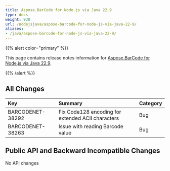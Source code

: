 ```yaml
---
title: Aspose.BarCode for Node.js via Java 22.9
type: docs
weight: 930
url: /nodejsjava/aspose-barcode-for-node-js-via-java-22-9/
aliases:
- /java/aspose-barcode-for-node-js-via-java-22-9/
---
```


{{% alert color="primary" %}} 

This page contains release notes information for [Aspose.BarCode for Node.js via Java 22.9](https://downloads.aspose.com/barcode/nodejs/new-releases/aspose.barcode-for-node.js-via-java-22.9/).

{{% /alert %}} 
## **All Changes**

|**Key**|**Summary**|**Category**|
| :- | :- | :- |
|BARCODENET-38292|Fix Code128 encoding for extended ACII characters|Bug|
|BARCODENET-38263|Issue with reading Barcode value|Bug|

## **Public API and Backward Incompatible Changes**

No API changes